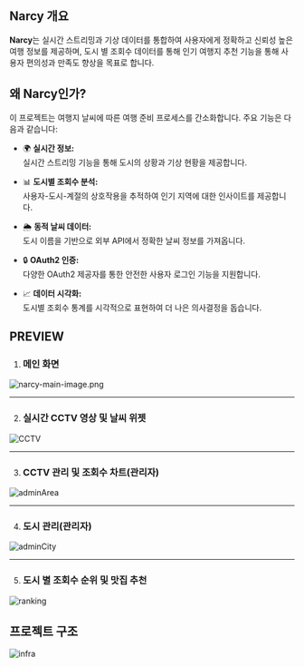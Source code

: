 ## Narcy 개요

**Narcy**는 실시간 스트리밍과 기상 데이터를 통합하여 사용자에게 정확하고 신뢰성 높은 여행 정보를 제공하며, 도시 별 조회수 데이터를 통해 인기 여행지 추천 기능을 통해 사용자 편의성과 만족도 향상을 목표로 합니다.

## 왜 Narcy인가?

이 프로젝트는 여행지 날씨에 따른 여행 준비 프로세스를 간소화합니다. 주요 기능은 다음과 같습니다:

- 🌍 **실시간 정보:**  
  실시간 스트리밍 기능을 통해 도시의 상황과 기상 현황을 제공합니다.

- 📊 **도시별 조회수 분석:**  
  사용자-도시-계절의 상호작용을 추적하여 인기 지역에 대한 인사이트를 제공합니다.

- 🌦️ **동적 날씨 데이터:**  
  도시 이름을 기반으로 외부 API에서 정확한 날씨 정보를 가져옵니다.

- 🔒 **OAuth2 인증:**  
  다양한 OAuth2 제공자를 통한 안전한 사용자 로그인 기능을 지원합니다.

- 📈 **데이터 시각화:**  
  도시별 조회수 통계를 시각적으로 표현하여 더 나은 의사결정을 돕습니다.

## PREVIEW
1. ### 메인 화면
![narcy-main-image.png](https://github.com/user-attachments/assets/4359fbb0-8de0-4c02-a92e-0b38e10bca3c)
<hr>

2. ### 실시간 CCTV 영상 및 날씨 위젯
![CCTV](https://github.com/user-attachments/assets/575c4dc9-9595-4caf-9a12-ca5f4ed906cb)
<hr>

3. ### CCTV 관리 및 조회수 차트(관리자)
![adminArea](https://github.com/user-attachments/assets/f31ff56c-4d14-4d92-bd67-ac0d2ee2dfe9)
<hr>

4. ### 도시 관리(관리자)
![adminCity](https://github.com/user-attachments/assets/4ab62184-88db-4f3f-b83c-3cd8ad6b9ea3)
<hr>

5. ### 도시 별 조회수 순위 및 맛집 추천
![ranking](https://github.com/user-attachments/assets/bb47ccfa-02e2-4081-bf2e-cb1ae373ba26)

## 프로젝트 구조
![infra](https://github.com/user-attachments/assets/6c1bdec9-9c66-4033-a6e9-96a68b450550)
